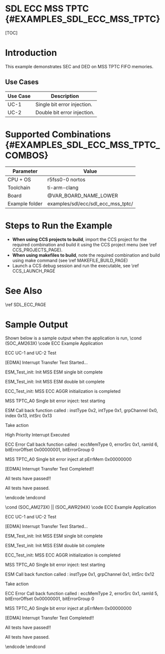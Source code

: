 # SDL ECC MSS TPTC {#EXAMPLES_SDL_ECC_MSS_TPTC}

[TOC]

# Introduction

This example demonstrates SEC and DED on MSS TPTC FIFO memories.

Use Cases
---------

 Use Case | Description
 ---------|------------
 UC-1     | Single bit error injection.
 UC-2     | Double bit error injection.

# Supported Combinations {#EXAMPLES_SDL_ECC_MSS_TPTC_COMBOS}

 Parameter      | Value
 ---------------|-----------
 CPU + OS       | r5fss0-0 nortos
 Toolchain      | ti-arm-clang
 Board          | @VAR_BOARD_NAME_LOWER
 Example folder | examples/sdl/ecc/sdl_ecc_mss_tptc/



# Steps to Run the Example

- **When using CCS projects to build**, import the CCS project for the required combination
  and build it using the CCS project menu (see \ref CCS_PROJECTS_PAGE).
- **When using makefiles to build**, note the required combination and build using
  make command (see \ref MAKEFILE_BUILD_PAGE)
- Launch a CCS debug session and run the executable, see \ref CCS_LAUNCH_PAGE

# See Also

\ref SDL_ECC_PAGE

# Sample Output

Shown below is a sample output when the application is run,
\cond (SOC_AM263X)
\code
ECC Example Application

ECC UC-1 and UC-2 Test 

[EDMA] Interrupt Transfer Test Started...

ESM_Test_init: Init MSS ESM single bit complete

ESM_Test_init: Init MSS ESM double bit complete

ECC_Test_init: MSS ECC AGGR initialization is completed 

MSS TPTC_A0 Single bit error inject: test starting

ESM Call back function called : instType 0x2, intType 0x1, grpChannel 0x0, index 0x13, intSrc 0x13

Take action

High Priority Interrupt Executed

ECC Error Call back function called : eccMemType 0, errorSrc 0x1, ramId 6, bitErrorOffset 0x00000001, bitErrorGroup 0

MSS TPTC_A0 Single bit error inject at pErrMem 0x00000000

[EDMA] Interrupt Transfer Test Completed!!

All tests have passed!!

All tests have passed. 


\endcode
\endcond

\cond (SOC_AM273X) || (SOC_AWR294X)
\code
ECC Example Application

ECC UC-1 and UC-2 Test 

[EDMA] Interrupt Transfer Test Started...

ESM_Test_init: Init MSS ESM single bit complete

ESM_Test_init: Init MSS ESM double bit complete

ECC_Test_init: MSS ECC AGGR initialization is completed 

MSS TPTC_A0 Single bit error inject: test starting

ESM Call back function called : instType 0x1, grpChannel 0x1, intSrc 0x12 

Take action 

ECC Error Call back function called : eccMemType 2, errorSrc 0x1, ramId 5, bitErrorOffset 0x00000001, bitErrorGroup 0

MSS TPTC_A0 Single bit error inject at pErrMem 0x00000000
 
[EDMA] Interrupt Transfer Test Completed!!

All tests have passed!!

All tests have passed. 


\endcode
\endcond
